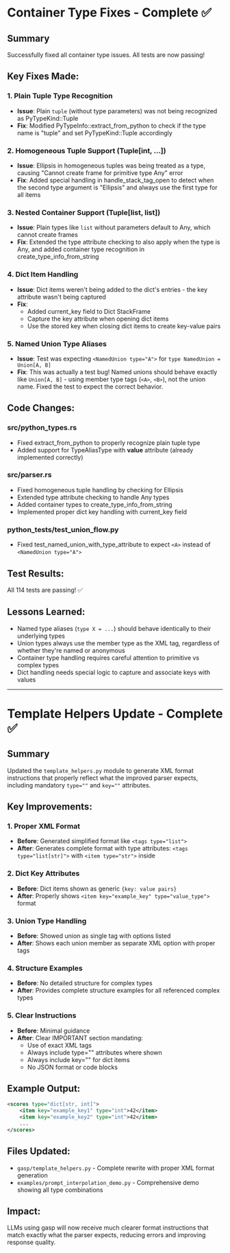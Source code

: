 # Container Type Fixes - Complete ✅

## Summary
Successfully fixed all container type issues. All tests are now passing!

## Key Fixes Made:

### 1. Plain Tuple Type Recognition
- **Issue**: Plain `tuple` (without type parameters) was not being recognized as PyTypeKind::Tuple
- **Fix**: Modified PyTypeInfo::extract_from_python to check if the type name is "tuple" and set PyTypeKind::Tuple accordingly

### 2. Homogeneous Tuple Support (Tuple[int, ...])
- **Issue**: Ellipsis in homogeneous tuples was being treated as a type, causing "Cannot create frame for primitive type Any" error
- **Fix**: Added special handling in handle_stack_tag_open to detect when the second type argument is "Ellipsis" and always use the first type for all items

### 3. Nested Container Support (Tuple[list, list])
- **Issue**: Plain types like `list` without parameters default to Any, which cannot create frames
- **Fix**: Extended the type attribute checking to also apply when the type is Any, and added container type recognition in create_type_info_from_string

### 4. Dict Item Handling
- **Issue**: Dict items weren't being added to the dict's entries - the key attribute wasn't being captured
- **Fix**: 
  - Added current_key field to Dict StackFrame
  - Capture the key attribute when opening dict items
  - Use the stored key when closing dict items to create key-value pairs

### 5. Named Union Type Aliases
- **Issue**: Test was expecting `<NamedUnion type="A">` for `type NamedUnion = Union[A, B]`
- **Fix**: This was actually a test bug! Named unions should behave exactly like `Union[A, B]` - using member type tags (`<A>`, `<B>`), not the union name. Fixed the test to expect the correct behavior.

## Code Changes:

### src/python_types.rs
- Fixed extract_from_python to properly recognize plain tuple type
- Added support for TypeAliasType with __value__ attribute (already implemented correctly)

### src/parser.rs
- Fixed homogeneous tuple handling by checking for Ellipsis
- Extended type attribute checking to handle Any types
- Added container types to create_type_info_from_string
- Implemented proper dict key handling with current_key field

### python_tests/test_union_flow.py
- Fixed test_named_union_with_type_attribute to expect `<A>` instead of `<NamedUnion type="A">`

## Test Results:
All 114 tests are passing! ✅

## Lessons Learned:
- Named type aliases (`type X = ...`) should behave identically to their underlying types
- Union types always use the member type as the XML tag, regardless of whether they're named or anonymous
- Container type handling requires careful attention to primitive vs complex types
- Dict handling needs special logic to capture and associate keys with values

---

# Template Helpers Update - Complete ✅

## Summary
Updated the `template_helpers.py` module to generate XML format instructions that properly reflect what the improved parser expects, including mandatory `type=""` and `key=""` attributes.

## Key Improvements:

### 1. Proper XML Format
- **Before**: Generated simplified format like `<tags type="list">`
- **After**: Generates complete format with type attributes: `<tags type="list[str]">` with `<item type="str">` inside

### 2. Dict Key Attributes
- **Before**: Dict items shown as generic `{key: value pairs}`
- **After**: Properly shows `<item key="example_key" type="value_type">` format

### 3. Union Type Handling
- **Before**: Showed union as single tag with options listed
- **After**: Shows each union member as separate XML option with proper tags

### 4. Structure Examples
- **Before**: No detailed structure for complex types
- **After**: Provides complete structure examples for all referenced complex types

### 5. Clear Instructions
- **Before**: Minimal guidance
- **After**: Clear IMPORTANT section mandating:
  - Use of exact XML tags
  - Always include type="" attributes where shown
  - Always include key="" for dict items
  - No JSON format or code blocks

## Example Output:
```xml
<scores type="dict[str, int]">
    <item key="example_key1" type="int">42</item>
    <item key="example_key2" type="int">42</item>
    ...
</scores>
```

## Files Updated:
- `gasp/template_helpers.py` - Complete rewrite with proper XML format generation
- `examples/prompt_interpolation_demo.py` - Comprehensive demo showing all type combinations

## Impact:
LLMs using gasp will now receive much clearer format instructions that match exactly what the parser expects, reducing errors and improving response quality.
